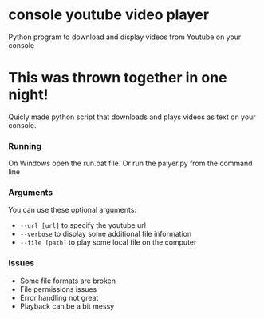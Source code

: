 # console youtube video player
 Python program to download and display videos from Youtube on your console
 
# This was thrown together in one night!
Quicly made python script that downloads and plays videos as text on your console. 

### Running
On Windows open the run.bat file. 
Or run the palyer.py from the command line

### Arguments
You can use these optional arguments:  
- `--url [url]` to specify the youtube url
- `--verbose` to display some additional file information
- `--file [path]` to play some local file on the computer

### Issues
- Some file formats are broken
- File permissions issues
- Error handling not great
- Playback can be a bit messy
